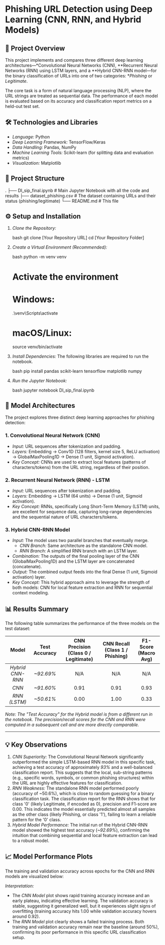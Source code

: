 # Phishing URL Detection using Deep Learning (CNN, RNN, and Hybrid Models)

## 🎯 Project Overview

This project implements and compares three different deep learning architectures—*Convolutional Neural Networks (CNN), **Recurrent Neural Networks (RNN) using LSTM layers, and a **Hybrid CNN-RNN model—for the binary classification of URLs into one of two categories: **Phishing* or *Legitimate*.

The core task is a form of natural language processing (NLP), where the URL strings are treated as sequential data. The performance of each model is evaluated based on its accuracy and classification report metrics on a held-out test set.

## 🛠️ Technologies and Libraries

  * *Language:* Python
  * *Deep Learning Framework:* TensorFlow/Keras
  * *Data Handling:* Pandas, NumPy
  * *Machine Learning Tools:* Scikit-learn (for splitting data and evaluation metrics)
  * *Visualization:* Matplotlib

## 📂 Project Structure


.
├── Dl_sip_final.ipynb      # Main Jupyter Notebook with all the code and results
├── dataset_phishing.csv    # The dataset containing URLs and their status (phishing/legitimate)
└── README.md               # This file


## ⚙️ Setup and Installation

1.  *Clone the Repository:*

    bash
    git clone [Your Repository URL]
    cd [Your Repository Folder]
    

2.  *Create a Virtual Environment (Recommended):*

    bash
    python -m venv venv
    # Activate the environment
    # Windows:
    .\venv\Scripts\activate
    # macOS/Linux:
    source venv/bin/activate
    

3.  *Install Dependencies:*
    The following libraries are required to run the notebook.

    bash
    pip install pandas scikit-learn tensorflow matplotlib numpy
    

4.  *Run the Jupyter Notebook:*

    bash
    jupyter notebook Dl_sip_final.ipynb
    

## 🧠 Model Architectures

The project explores three distinct deep learning approaches for phishing detection:

### 1\. Convolutional Neural Network (CNN)

  * *Input:* URL sequences after tokenization and padding.
  * *Layers:* Embedding -\> Conv1D (128 filters, kernel size 5, ReLU activation) -\> GlobalMaxPooling1D -\> Dense (1 unit, Sigmoid activation).
  * *Key Concept:* CNNs are used to extract local features (patterns of characters/tokens) from the URL string, regardless of their position.

### 2\. Recurrent Neural Network (RNN) - LSTM

  * *Input:* URL sequences after tokenization and padding.
  * *Layers:* Embedding -\> LSTM (64 units) -\> Dense (1 unit, Sigmoid activation).
  * *Key Concept:* RNNs, specifically Long Short-Term Memory (LSTM) units, are excellent for sequence data, capturing long-range dependencies and the sequential nature of URL characters/tokens.

### 3\. Hybrid CNN-RNN Model

  * *Input:* The model uses two parallel branches that eventually merge.
      * *CNN Branch:* Same architecture as the standalone CNN model.
      * *RNN Branch:* A simplified RNN branch with an LSTM layer.
  * *Combination:* The outputs of the final pooling layer of the CNN (GlobalMaxPooling1D) and the LSTM layer are concatenated (concatenate).
  * *Output:* The combined output feeds into the final Dense (1 unit, Sigmoid activation) layer.
  * *Key Concept:* This hybrid approach aims to leverage the strength of both models: CNN for local feature extraction and RNN for sequential context modeling.

## 📊 Results Summary

The following table summarizes the performance of the three models on the test dataset:

| Model | Test Accuracy | CNN Precision (Class 0 / Legitimate) | CNN Recall (Class 1 / Phishing) | F1-Score (Macro Avg) |
| :---: | :-----------: | :----------------------------------: | :-----------------------------: | :------------------: |
| *Hybrid CNN-RNN* | *\~92.69%* | N/A | N/A | N/A |
| *CNN* | *\~91.60%* | 0.91 | 0.91 | 0.93 |
| *RNN (LSTM)* | *\~50.61%* | 0.00 | 1.00 | 0.33 |

**Note:* The "Test Accuracy" for the Hybrid model is from a different run in the notebook. The precision/recall scores for the CNN and RNN were computed in a subsequent cell and are more directly comparable.*

-----

## 💡 Key Observations

1.  *CNN Superiority:* The Convolutional Neural Network significantly outperformed the simple LSTM-based RNN model in this specific task, achieving a test accuracy of approximately *93%* and a well-balanced classification report. This suggests that the local, sub-string patterns (e.g., specific words, symbols, or common phishing structures) within the URL are highly effective features for classification.
2.  *RNN Weakness:* The standalone RNN model performed poorly (accuracy of \~50.6%), which is close to random guessing for a binary classification task. The classification report for the RNN shows that for class '0' (likely Legitimate, if encoded as 0), precision and F1-score are 0.00. This indicates the model essentially predicted almost all samples as the other class (likely Phishing, or class '1'), failing to learn a reliable pattern for the '0' class.
3.  *Hybrid Model Performance:* The initial run of the Hybrid CNN-RNN model showed the highest test accuracy (*\~92.69%*), confirming the intuition that combining sequential and local feature extraction can lead to a robust model.

## 📈 Model Performance Plots

The training and validation accuracy across epochs for the CNN and RNN models are visualized below:

*Interpretation:*

  * The *CNN Model* plot shows rapid training accuracy increase and an early plateau, indicating effective learning. The validation accuracy is stable, suggesting it generalized well, but it experiences slight signs of overfitting (training accuracy hits 1.00 while validation accuracy hovers around 0.92).
  * The *RNN Model* plot clearly shows a failed training process. Both training and validation accuracy remain near the baseline (around 50%), confirming its poor performance in this specific URL classification setup.
